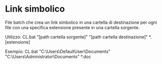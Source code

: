 # Link simbolico
File batch che crea un link simbolico in una cartella di destinazione per ogni file con una specifica estensione presente in una cartella sorgente.

Utilizzo:
CL.bat "[path cartella sorgente]" "[path cartella destinazione]" *.[estensione]

Esempio:
CL.bat "C:\Users\DefaultUser\Documents" "C:\Users\Administrator\Documents" *.doc
